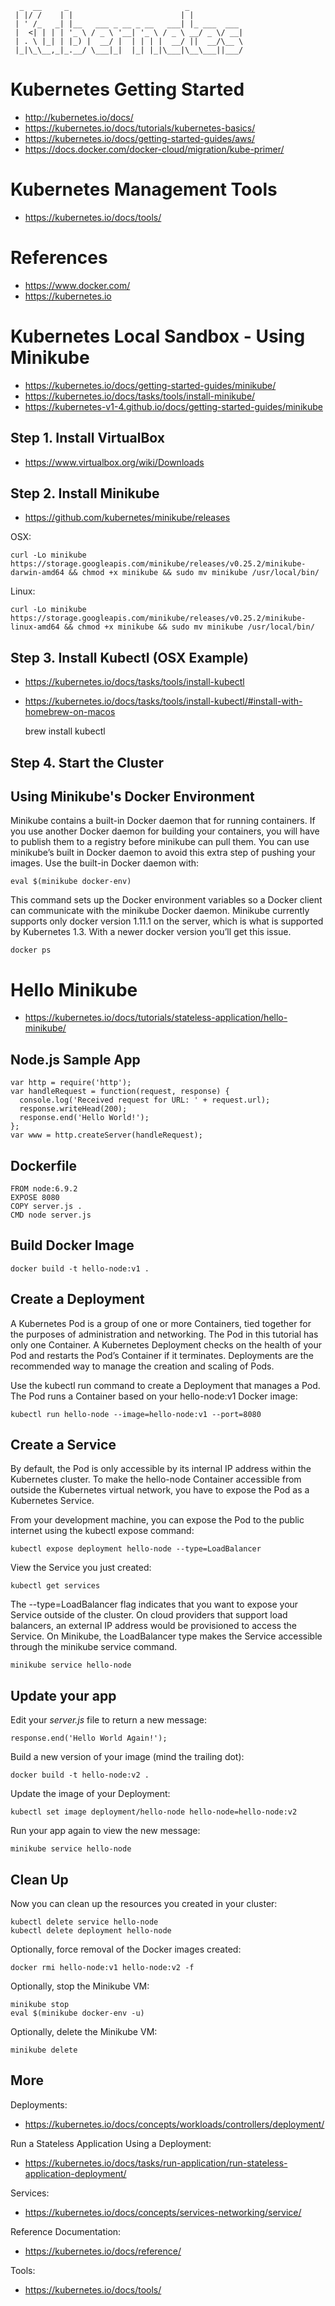 

	  _  __     _                          _            
	 | |/ /    | |                        | |           
	 | ' /_   _| |__   ___ _ __ _ __   ___| |_ ___  ___ 
	 |  <| | | | '_ \ / _ \ '__| '_ \ / _ \ __/ _ \/ __|
	 | . \ |_| | |_) |  __/ |  | | | |  __/ ||  __/\__ \
	 |_|\_\__,_|_.__/ \___|_|  |_| |_|\___|\__\___||___/
	                                                    
                                                                                        
                                                    

# Kubernetes Getting Started

* http://kubernetes.io/docs/
* https://kubernetes.io/docs/tutorials/kubernetes-basics/
* https://kubernetes.io/docs/getting-started-guides/aws/
* https://docs.docker.com/docker-cloud/migration/kube-primer/


# Kubernetes Management Tools
	
* https://kubernetes.io/docs/tools/


# References

* https://www.docker.com/
* https://kubernetes.io
                                                             

# Kubernetes Local Sandbox - Using Minikube

* https://kubernetes.io/docs/getting-started-guides/minikube/
* https://kubernetes.io/docs/tasks/tools/install-minikube/
* https://kubernetes-v1-4.github.io/docs/getting-started-guides/minikube

## Step 1.  Install VirtualBox

* https://www.virtualbox.org/wiki/Downloads

## Step 2.  Install Minikube

* https://github.com/kubernetes/minikube/releases

OSX:

	curl -Lo minikube https://storage.googleapis.com/minikube/releases/v0.25.2/minikube-darwin-amd64 && chmod +x minikube && sudo mv minikube /usr/local/bin/


Linux:

	curl -Lo minikube https://storage.googleapis.com/minikube/releases/v0.25.2/minikube-linux-amd64 && chmod +x minikube && sudo mv minikube /usr/local/bin/


## Step 3.  Install Kubectl (OSX Example)

* https://kubernetes.io/docs/tasks/tools/install-kubectl
* https://kubernetes.io/docs/tasks/tools/install-kubectl/#install-with-homebrew-on-macos

	brew install kubectl


## Step 4.  Start the Cluster


## Using Minikube's Docker Environment


Minikube contains a built-in Docker daemon that for running containers. If
you use another Docker daemon for building your containers, you will have
to publish them to a registry before minikube can pull them. You can use
minikube’s built in Docker daemon to avoid this extra step of pushing your
images. Use the built-in Docker daemon with:

	eval $(minikube docker-env)

This command sets up the Docker environment variables so a Docker client
can communicate with the minikube Docker daemon. Minikube currently
supports only docker version 1.11.1 on the server, which is what is
supported by Kubernetes 1.3. With a newer docker version you’ll get this
issue.

	docker ps  	



# Hello Minikube 

* https://kubernetes.io/docs/tutorials/stateless-application/hello-minikube/


## Node.js Sample App

	var http = require('http');
	var handleRequest = function(request, response) {
	  console.log('Received request for URL: ' + request.url);
	  response.writeHead(200);
	  response.end('Hello World!');
	};
	var www = http.createServer(handleRequest);


## Dockerfile

	FROM node:6.9.2
	EXPOSE 8080
	COPY server.js .
	CMD node server.js


## Build Docker Image

	docker build -t hello-node:v1 .


## Create a Deployment

A Kubernetes Pod is a group of one or more Containers, tied together for
the purposes of administration and networking. The Pod in this tutorial
has only one Container. A Kubernetes Deployment checks on the health of
your Pod and restarts the Pod’s Container if it terminates. Deployments
are the recommended way to manage the creation and scaling of Pods.

Use the kubectl run command to create a Deployment that manages a Pod. The
Pod runs a Container based on your hello-node:v1 Docker image:

	kubectl run hello-node --image=hello-node:v1 --port=8080


## Create a Service

By default, the Pod is only accessible by its internal IP address within
the Kubernetes cluster. To make the hello-node Container accessible from
outside the Kubernetes virtual network, you have to expose the Pod as a
Kubernetes Service.

From your development machine, you can expose the Pod to the public
internet using the kubectl expose command:

	kubectl expose deployment hello-node --type=LoadBalancer


View the Service you just created:

	kubectl get services


The --type=LoadBalancer flag indicates that you want to expose your Service outside of the cluster. On cloud providers that support load balancers, an external IP address would be provisioned to access the Service. On Minikube, the LoadBalancer type makes the Service accessible through the minikube service command.

	minikube service hello-node


## Update your app

Edit your *server.js* file to return a new message:

	response.end('Hello World Again!');

Build a new version of your image (mind the trailing dot):

	docker build -t hello-node:v2 .

Update the image of your Deployment:

	kubectl set image deployment/hello-node hello-node=hello-node:v2

Run your app again to view the new message:

	minikube service hello-node

## Clean Up

Now you can clean up the resources you created in your cluster:

	kubectl delete service hello-node
	kubectl delete deployment hello-node

Optionally, force removal of the Docker images created:

	docker rmi hello-node:v1 hello-node:v2 -f

Optionally, stop the Minikube VM:

	minikube stop
	eval $(minikube docker-env -u)

Optionally, delete the Minikube VM:

	minikube delete


## More

Deployments:

* https://kubernetes.io/docs/concepts/workloads/controllers/deployment/

Run a Stateless Application Using a Deployment:

* https://kubernetes.io/docs/tasks/run-application/run-stateless-application-deployment/

Services:

* https://kubernetes.io/docs/concepts/services-networking/service/

Reference Documentation:

* https://kubernetes.io/docs/reference/

Tools:

* https://kubernetes.io/docs/tools/




